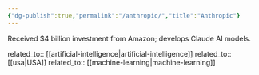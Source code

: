 ```yaml
---
{"dg-publish":true,"permalink":"/anthropic/","title":"Anthropic"}
---
```



Received $4 billion investment from Amazon; develops Claude AI models.

related_to:: [[artificial-intelligence\|artificial-intelligence]]
related_to:: [[usa\|USA]]
related_to:: [[machine-learning\|machine-learning]]
